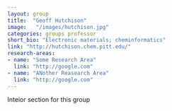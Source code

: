 ```yaml
---
layout: group
title:  "Geoff Hutchison"
image:   "/images/hutchison.jpg"
categories: groups professor
short_bio: "Electronic materials; cheminformatics"
link: "http://hutchison.chem.pitt.edu/"
research-areas: 
- name: "Some Research Area"
  link: "http://google.com"
- name: "ANother Reasearch Area"
  link: "http://google.com"	
---
```

Inteior section for this group 